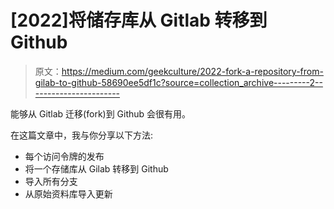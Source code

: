 # [2022]将储存库从 Gitlab 转移到 Github

> 原文：<https://medium.com/geekculture/2022-fork-a-repository-from-gilab-to-github-58690ee5df1c?source=collection_archive---------2----------------------->

能够从 Gitlab 迁移(fork)到 Github 会很有用。

在这篇文章中，我与你分享以下方法:

*   每个访问令牌的发布
*   将一个存储库从 Gilab 转移到 Github
*   导入所有分支
*   从原始资料库导入更新

## <preliminary arrangements=""></preliminary>